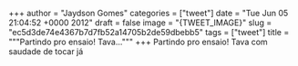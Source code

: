 
+++
author = "Jaydson Gomes"
categories = ["tweet"]
date = "Tue Jun 05 21:04:52 +0000 2012"
draft = false
image = "{TWEET_IMAGE}"
slug = "ec5d3de74e4367b7d7fb52a14705b2de59dbebb5"
tags = ["tweet"]
title = """Partindo pro ensaio! Tava..."""
+++
Partindo pro ensaio! Tava com saudade de tocar já
